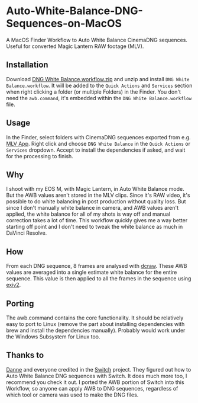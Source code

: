 # Auto-White-Balance-DNG-Sequences-on-MacOS
A MacOS Finder Workflow to Auto White Balance CinemaDNG sequences. Useful for converted Magic Lantern RAW footage (MLV).

## Installation
Download [DNG White Balance.workflow.zip](https://github.com/Jip-Hop/Auto-White-Balance-DNG-Sequences-on-MacOS/raw/master/DNG%20White%20Balance.workflow.zip) and unzip and install `DNG White Balance.workflow`. It will be added to the `Quick Actions` and `Services` section when right clicking a folder (or multiple Folders) in the Finder. You don't need the `awb.command`, it's embedded within the `DNG White Balance.workflow` file.

## Usage
In the Finder, select folders with CinemaDNG sequences exported from e.g. [MLV App](https://github.com/ilia3101/MLV-App). Right click and choose `DNG White Balance` in the `Quick Actions` or `Services` dropdown. Accept to install the dependencies if asked, and wait for the processing to finish.

## Why
I shoot with my EOS M, with Magic Lantern, in Auto White Balance mode. But the AWB values aren't stored in the MLV clips. Since it's RAW video, it's possible to do white balancing in post production without quality loss. But since I don't manually white balance in camera, and AWB values aren't applied, the white balance for all of my shots is way off and manual correction takes a lot of time. This workflow quickly gives me a way better starting off point and I don't need to tweak the white balance as much in DaVinci Resolve.

## How
From each DNG sequence, 8 frames are analysed with [dcraw](https://www.dechifro.org/dcraw/). These AWB values are averaged into a single estimate white balance for the entire sequence. This value is then applied to all the frames in the sequence using [exiv2](https://www.exiv2.org).

## Porting
The awb.command contains the core functionality. It should be relatively easy to port to Linux (remove the part about installing dependencies with brew and install the dependencies manually). Probably would work under the Windows Subsystem for Linux too.

## Thanks to
[Danne](http://github.com/dannephoto) and everyone credited in the [Switch](https://www.magiclantern.fm/forum/index.php?topic=15108.0) project. They figured out how to Auto White Balance DNG sequences with Switch. It does much more too, I recommend you check it out. I ported the AWB portion of Switch into this Workflow, so anyone can apply AWB to DNG sequences, regardless of which tool or camera was used to make the DNG files.
